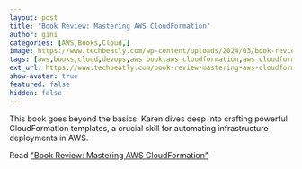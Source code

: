 ```yaml
---
layout: post
title: "Book Review: Mastering AWS CloudFormation"
author: gini
categories: [AWS,Books,Cloud,]
image: https://www.techbeatly.com/wp-content/uploads/2024/03/book-review-mastering-aws-cloudformation-1024x576.jpeg
tags: [aws,books,cloud,devops,aws book,aws cloudformation,aws cloudformation book,cloudformation matering,how to learn cloudformation,mastering aws cloudformation,packt book,]
ext_url: https://www.techbeatly.com/book-review-mastering-aws-cloudformation/
show-avatar: true
featured: false
hidden: false
---
```


This book goes beyond the basics. Karen dives deep into crafting powerful CloudFormation templates, a crucial skill for automating infrastructure deployments in AWS. 

Read ["Book Review: Mastering AWS CloudFormation"](https://www.techbeatly.com/book-review-mastering-aws-cloudformation/).